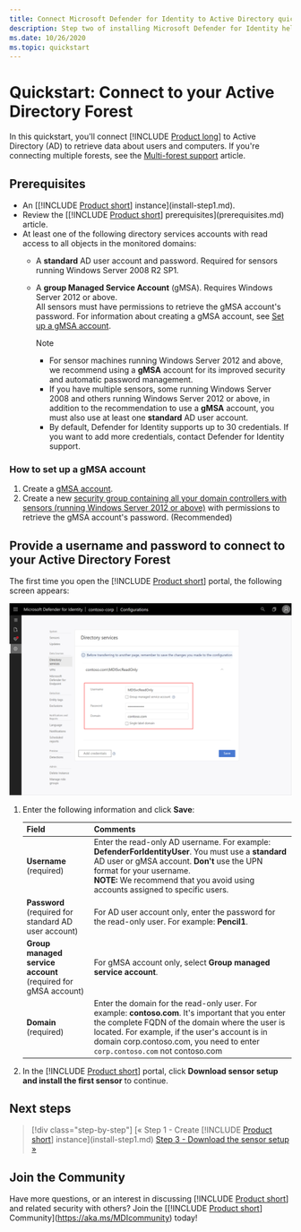 ```yaml
---
title: Connect Microsoft Defender for Identity to Active Directory quickstart
description: Step two of installing Microsoft Defender for Identity helps you configure the domain connectivity settings on your Defender for Identity cloud service
ms.date: 10/26/2020
ms.topic: quickstart
---
```


# Quickstart: Connect to your Active Directory Forest

In this quickstart, you'll connect [!INCLUDE [Product long](includes/product-long.md)] to Active Directory (AD) to retrieve data about users and computers. If you're connecting multiple forests, see the [Multi-forest support](multi-forest.md) article.

## Prerequisites

- An [[!INCLUDE [Product short](includes/product-short.md)] instance](install-step1.md).
- Review the [[!INCLUDE [Product short](includes/product-short.md)] prerequisites](prerequisites.md) article.
- At least one of the following directory services accounts with read access to all objects in the monitored domains:
  - A **standard** AD user account and password. Required for sensors running Windows Server 2008 R2 SP1.
  - A **group Managed Service Account** (gMSA). Requires Windows Server 2012 or above.  
  All sensors must have permissions to retrieve the gMSA account's password. For information about creating a gMSA account, see [Set up a gMSA account](#how-to-set-up-a-gmsa-account).

    > [!NOTE]
    >
    > - For sensor machines running Windows Server 2012 and above, we recommend using a **gMSA** account for its improved security and automatic password management.
    > - If you have multiple sensors, some running Windows Server 2008 and others running Windows Server 2012 or above, in addition to the recommendation to use a **gMSA** account, you must also use at least one **standard** AD user account.
    > - By default, Defender for Identity supports up to 30 credentials. If you want to add more credentials, contact Defender for Identity support.

### How to set up a gMSA account

1. Create a [gMSA account](/windows-server/security/group-managed-service-accounts/getting-started-with-group-managed-service-accounts#BKMK_CreateGMSA).
1. Create a new [security group containing all your domain controllers with sensors (running Windows Server 2012 or above)](/windows-server/security/group-managed-service-accounts/getting-started-with-group-managed-service-accounts#BKMK_AddMemberHosts) with permissions to retrieve the gMSA account's password. (Recommended)

## Provide a username and password to connect to your Active Directory Forest

The first time you open the [!INCLUDE [Product short](includes/product-short.md)] portal, the following screen appears:

![Welcome stage 1, Directory Services settings](media/directory-services.png)

1. Enter the following information and click **Save**:

    |Field|Comments|
    |---|---|
    |**Username** (required)|Enter the read-only AD username. For example: **DefenderForIdentityUser**. You must use a **standard** AD user or gMSA account. **Don't** use the UPN format for your username.<br />**NOTE:** We recommend that you avoid using accounts assigned to specific users.|
    |**Password** (required for standard AD user account)|For AD user account only, enter the password for the read-only user. For example: **Pencil1**.|
    |**Group managed service account** (required for gMSA account)|For gMSA account only, select **Group managed service account**.|
    |**Domain** (required)|Enter the domain for the read-only user. For example: **contoso.com**. It's important that you enter the complete FQDN of the domain where the user is located. For example, if the user's account is in domain corp.contoso.com, you need to enter `corp.contoso.com` not contoso.com|

1. In the [!INCLUDE [Product short](includes/product-short.md)] portal, click **Download sensor setup and install the first sensor** to continue.

## Next steps

> [!div class="step-by-step"]
> [« Step 1 - Create [!INCLUDE [Product short](includes/product-short.md)] instance](install-step1.md)
> [Step 3 - Download the sensor setup »](install-step3.md)

## Join the Community

Have more questions, or an interest in discussing [!INCLUDE [Product short](includes/product-short.md)] and related security with others? Join the [[!INCLUDE [Product short](includes/product-short.md)] Community](<https://aka.ms/MDIcommunity>) today!
